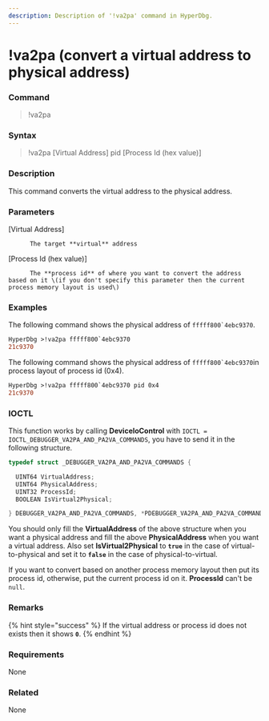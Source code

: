 ```yaml
---
description: Description of '!va2pa' command in HyperDbg.
---
```


# !va2pa \(convert a virtual address to physical address\)

### Command

> !va2pa

### Syntax

> !va2pa \[Virtual Address\] pid \[Process Id \(hex value\)\]

### Description

This command converts the virtual address to the physical address.  


### Parameters

\[Virtual Address\]

          The target **virtual** address

\[Process Id \(hex value\)\]

          The **process id** of where you want to convert the address based on it \(if you don't specify this parameter then the current process memory layout is used\)

### Examples

The following command shows the physical address of ``fffff800`4ebc9370``.

```diff
HyperDbg >!va2pa fffff800`4ebc9370
21c9370
```

The following command shows the physical address of ``fffff800`4ebc9370``in process layout of process id \(0x4\).

```diff
HyperDbg >!va2pa fffff800`4ebc9370 pid 0x4
21c9370
```

### IOCTL

This function works by calling **DeviceIoControl** with `IOCTL = IOCTL_DEBUGGER_VA2PA_AND_PA2VA_COMMANDS`, you have to send it in the following structure.

```c
typedef struct _DEBUGGER_VA2PA_AND_PA2VA_COMMANDS {

  UINT64 VirtualAddress;
  UINT64 PhysicalAddress;
  UINT32 ProcessId;
  BOOLEAN IsVirtual2Physical;

} DEBUGGER_VA2PA_AND_PA2VA_COMMANDS, *PDEBUGGER_VA2PA_AND_PA2VA_COMMANDS;
```

You should only fill the **VirtualAddress** of the above structure when you want a physical address and fill the above **PhysicalAddress** when you want a virtual address. Also set **IsVirtual2Physical** to **`true`** in the case of virtual-to-physical and set it to **`false`** in the case of physical-to-virtual.

If you want to convert based on another process memory layout then put its process id, otherwise, put the current process id on it. **ProcessId** can't be `null`.

### **Remarks**

{% hint style="success" %}
If the virtual address or process id does not exists then it shows **`0`**.
{% endhint %}

### Requirements

None

### Related

None

